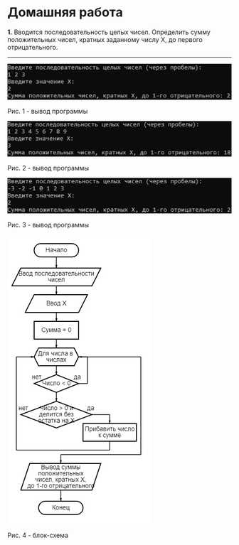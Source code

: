 # Домашняя работа
**1.** Вводится последовательность целых чисел. Определить сумму положительных чисел, кратных заданному числу Х, до первого отрицательного.
____
![1](1.jpg "Рис. 1 - вывод программы")

Рис. 1 - вывод программы

![2](2.jpg "Рис. 2 - вывод программы")

Рис. 2 - вывод программы

![3](3.jpg "Рис. 3 - вывод программы")

Рис. 3 - вывод программы

![4](4.jpg "Рис. 4 - блок-схема")

Рис. 4 - блок-схема